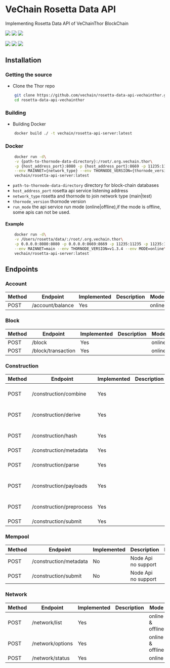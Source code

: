 # VeChain Rosetta Data API

Implementing Rosetta Data API of VeChainThor BlockChain

[![](https://badgen.net/badge/VeChainThorNode/=1.3.4)]()
[![](https://badgen.net/badge/Network/main,test?list=|)]()
[![](https://badgen.net/badge/Rosetta/=1.3.4)]()

[![](https://badgen.net/badge/node/>=12.16)]()
[![](https://badgen.net/badge/typescript/>=3.8.3?icon=typescript&label)]()
[![](https://badgen.net/badge/docker/>=19.03.8?icon=docker&label)]()


## Installation

### Getting the source

- Clone the Thor repo

``` sh
    git clone https://github.com/vechain/rosetta-data-api-vechainthor.git
    cd rosetta-data-api-vechainthor
```
### Building

- Building Docker

``` sh
    docker build ./ -t vechain/rosetta-api-server:latest
```

### Docker

``` sh
    docker run -d\
    -v {path-to-thornode-data-directory}:/root/.org.vechain.thor\
    -p {host_address_port}:8080 -p {host_address_port}:8669 -p 11235:11235 -p 11235:11235/udp\
    --env MAINNET={network_type} --env THORNODE_VERSION={thornode_version} --env MODE={run_mode}\
    vechain/rosetta-api-server:latest
```

- `path-to-thornode-data-directory` directory for block-chain databases
- `host_address_port` rosetta api service listening address
- `network_type` rosetta and thornode to join network type (main|test)
- `thornode_version` thornode version
- `run_mode` the api service run mode (online|offline),if the mode is offline, some apis can not be used.

#### Example
``` sh
    docker run -d\
    -v /Users/rosetta/data/:/root/.org.vechain.thor\
    -p 0.0.0.0:8080:8080 -p 0.0.0.0:8669:8669 -p 11235:11235 -p 11235:11235/udp\
    --env MAINNET=main --env THORNODE_VERSION=v1.3.4 --env MODE=online\
    vechain/rosetta-api-server:latest
```

## Endpoints

### Account

Method| Endpoint | Implemented | Description | Mode
---------|----------|---------|---------|---------
POST | /account/balance | Yes || online

### Block

Method| Endpoint | Implemented | Description | Mode
---------|----------|---------|---------|---------
POST | /block | Yes || online
POST | /block/transaction | Yes || online

### Construction

Method| Endpoint | Implemented | Description | Mode
---------|----------|---------|---------|---------
POST | /construction/combine | Yes || online & offline
POST | /construction/derive | Yes || online & offline
POST | /construction/hash | Yes || online & offline
POST | /construction/metadata | Yes || online
POST | /construction/parse | Yes || online & offline
POST | /construction/payloads | Yes || online & offline
POST | /construction/preprocess | Yes || online & offline
POST | /construction/submit | Yes || online

### Mempool

Method| Endpoint | Implemented | Description | Mode
---------|----------|---------|---------|---------
POST | /construction/metadata | No | Node Api no support
POST | /construction/submit | No | Node Api no support

### Network

Method| Endpoint | Implemented | Description | Mode
---------|----------|---------|---------|---------
POST | /network/list | Yes || online & offline
POST | /network/options | Yes || online & offline
POST | /network/status | Yes || online
